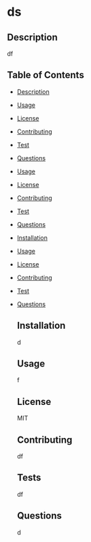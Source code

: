 
  # ds 
  
  ## Description
  df  
  
  ## Table of Contents
- [Description](#description)
- [Usage](#usage)
- [License](#license)
- [Contributing](#contribute)
- [Test](#test)
- [Questions](#email)
- [Usage](#usage)
- [License](#license)
- [Contributing](#contribute)
- [Test](#test)
- [Questions](#email)
- [Installation](#install)
- [Usage](#usage)
- [License](#license)
- [Contributing](#contribute)
- [Test](#test)
- [Questions](#email)

    
  ## Installation
  d
  
  ## Usage
  f
  
  ## License
  MIT

  ## Contributing
  df

  ## Tests
  df
  
  ## Questions
  d